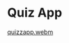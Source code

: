 # Quiz App

[quizzapp.webm](https://github.com/SerhanBaymaz/learnflutter/assets/102352030/99dfbac1-4bf7-4015-9435-e6110049f81b)
